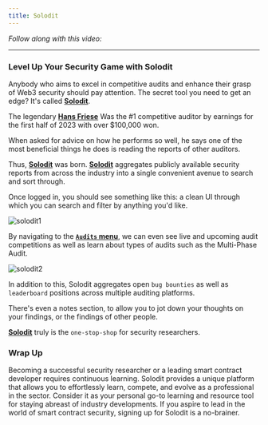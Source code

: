 ```yaml
---
title: Solodit
---
```


_Follow along with this video:_

---

### Level Up Your Security Game with Solodit

Anybody who aims to excel in competitive audits and enhance their grasp of Web3 security should pay attention. The secret tool you need to get an edge? It's called [**Solodit**](https://solodit.xyz/).

The legendary [**Hans Friese**](https://twitter.com/hansfriese?lang=en) Was the #1 competitive auditor by earnings for the first half of 2023 with over $100,000 won.

When asked for advice on how he performs so well, he says one of the most beneficial things he does is reading the reports of other auditors.

Thus, [**Solodit**](https://solodit.xyz/) was born. [**Solodit**](https://solodit.xyz/) aggregates publicly available security reports from across the industry into a single convenient avenue to search and sort through.

Once logged in, you should see something like this: a clean UI through which you can search and filter by anything you'd like.

![solodit1](/security-section-4/65-solodit/solodit1.png)

By navigating to the [**`Audits` menu**](https://solodit.xyz/audit), we can even see live and upcoming audit competitions as well as learn about types of audits such as the Multi-Phase Audit.

![solodit2](/security-section-4/65-solodit/solodit2.png)

In addition to this, Solodit aggregates open `bug bounties` as well as `leaderboard` positions across multiple auditing platforms.

There's even a notes section, to allow you to jot down your thoughts on your findings, or the findings of other people.

[**Solodit**](https://solodit.xyz/) truly is the `one-stop-shop` for security researchers.

### Wrap Up

Becoming a successful security researcher or a leading smart contract developer requires continuous learning. Solodit provides a unique platform that allows you to effortlessly learn, compete, and evolve as a professional in the sector. Consider it as your personal go-to learning and resource tool for staying abreast of industry developments. If you aspire to lead in the world of smart contract security, signing up for Solodit is a no-brainer.
